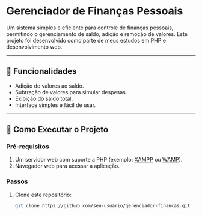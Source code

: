 # **Gerenciador de Finanças Pessoais**

Um sistema simples e eficiente para controle de finanças pessoais, permitindo o gerenciamento de saldo, adição e remoção de valores. Este projeto foi desenvolvido como parte de meus estudos em PHP e desenvolvimento web.

---

## **📌 Funcionalidades**

- Adição de valores ao saldo.
- Subtração de valores para simular despesas.
- Exibição do saldo total.
- Interface simples e fácil de usar.

---

## **🚀 Como Executar o Projeto**

### **Pré-requisitos**
1. Um servidor web com suporte a PHP (exemplo: [XAMPP](https://www.apachefriends.org/) ou [WAMP](https://www.wampserver.com/)).
2. Navegador web para acessar a aplicação.

### **Passos**
1. Clone este repositório:
   ```bash
   git clone https://github.com/seu-usuario/gerenciador-financas.git